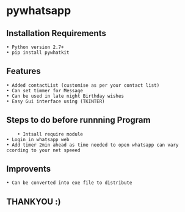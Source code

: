 # pywhatsapp

## Installation Requirements
	• Python version 2.7+
	• pip install pywhatkit
  
## Features
 	• Added contactList (customise as per your contact list)
 	• Can set timmer for Message
 	• Can be used in late night Birthday wishes
 	• Easy Gui interface using (TKINTER)
  
## Steps to do before runnning Program
        • Intsall require module
 	• Login in whatsapp web
 	• Add timer 2min ahead as time needed to open whatsapp can vary ccording to your net speeed
 
 ## Improvents
 	• Can be converted into exe file to distribute
 
 ## THANKYOU :)
